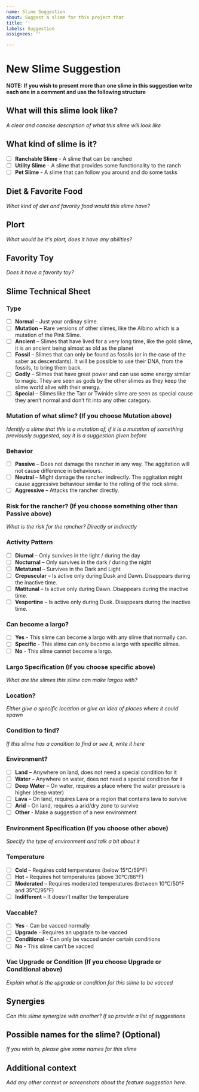 ```yaml
---
name: Slime Suggestion
about: Suggest a slime for this project that
title: ''
labels: Suggestion
assignees: ''

---
```


# New Slime Suggestion

**NOTE: If you wish to present more than one slime in this suggestion write each one in a comment and use the following structure**

## What will this slime look like?
*A clear and concise description of what this slime will look like*

## What kind of slime is it?
* [ ] **Ranchable Slime** - A slime that can be ranched
* [ ] **Utility Slime** - A slime that provides some functionality to the ranch
* [ ] **Pet Slime** - A slime that can follow you around and do some tasks

## Diet & Favorite Food
*What kind of diet and favority food would this slime have?*

## Plort
*What would be it's plort, does it have any abilities?*

## Favority Toy
*Does it have a favority toy?*

## Slime Technical Sheet
### Type
* [ ] **Normal** – Just your ordinay slime.
* [ ] **Mutation** – Rare versions of other slimes, like the Albino which is a mutation of the Pink Slime.
* [ ] **Ancient** – Slimes that have lived for a very long time, like the gold slime, it is an ancient being almost as old as the planet
* [ ] **Fossil** – Slimes that can only be found as fossils (or in the case of the saber as descendants). It will be possible to use their DNA, from the fossils, to bring them back.
* [ ] **Godly** – Slimes that have great power and can use some energy similar to magic. They are seen as gods by the other slimes as they keep the slime world alive with their energy.
* [ ] **Special** – Slimes like the Tarr or Twinkle slime are seen as special cause they aren’t normal and don’t fit into any other category.

### Mutation of what slime? (If you choose Mutation above)
*Identify a slime that this is a mutation of, if it is a mutation of something previously suggested, say it is a suggestion given before*

### Behavior
* [ ] **Passive** – Does not damage the rancher in any way. The aggitation will not cause difference in behaviours.
* [ ] **Neutral** – Might damage the rancher indirectly. The aggitation might cause aggressive behaviour similar to the rolling of the rock slime.
* [ ] **Aggressive** – Attacks the rancher directly.

### Risk for the rancher? (If you choose something other than Passive above)
*What is the risk for the rancher? Directly or Indirectly*

### Activity Pattern
* [ ] **Diurnal** – Only survives in the light / during the day
* [ ] **Nocturnal** – Only survives in the dark / during the night
* [ ] **Metatunal** – Survives in the Dark and Light
* [ ] **Crepuscular** – Is active only during Dusk and Dawn. Disappears during the inactive time.
* [ ] **Matitunal** – Is active only during Dawn. Disappears during the inactive time.
* [ ] **Vespertine** – Is active only during Dusk. Disappears during the inactive time.

### Can become a largo?
* [ ] **Yes** - This slime can become a largo with any slime that normally can.
* [ ] **Specific** - This slime can only become a largo with specific slimes.
* [ ] **No** - This slime cannot become a largo.

### Largo Specification (If you choose specific above)
*What are the slimes this slime can make largos with?*

### Location?
*Either give a specific location or give an idea of places where it could spawn*

### Condition to find?
*If this slime has a condition to find or see it, write it here*

### Environment?
* [ ] **Land** – Anywhere on land, does not need a special condition for it
* [ ] **Water** – Anywhere on water, does not need a special condition for it
* [ ] **Deep Water** – On water, requires a place where the water pressure is higher (deep water)
* [ ] **Lava** – On land, requires Lava or a region that contains lava to survive
* [ ] **Arid** – On land, requires a arid/dry zone to survive
* [ ] **Other** - Make a suggestion of a new environment

### Environment Specification (If you choose other above)
*Specify the type of environment and talk a bit about it*

### Temperature
* [ ] **Cold** – Requires cold temperatures (below 15°C/59°F)
* [ ] **Hot** – Requires hot temperatures (above 30°C/86°F)
* [ ] **Moderated** – Requires moderated temperatures (between 10°C/50°F and 35°C/95°F)
* [ ] **Indifferent** – It doesn’t matter the temperature

### Vaccable?
* [ ] **Yes** - Can be vacced normally
* [ ] **Upgrade** - Requires an upgrade to be vacced
* [ ] **Conditional** - Can only be vacced under certain conditions
* [ ] **No** - This slime can't be vacced

### Vac Upgrade or Condition (If you choose Upgrade or Conditional above)
*Explain what is the upgrade or condition for this slime to be vacced*

## Synergies
*Can this slime synergize with another? If so provide a list of suggestions*

## Possible names for the slime? (Optional)
*If you wish to, please give some names for this slime*

## Additional context
*Add any other context or screenshots about the feature suggestion here.*
